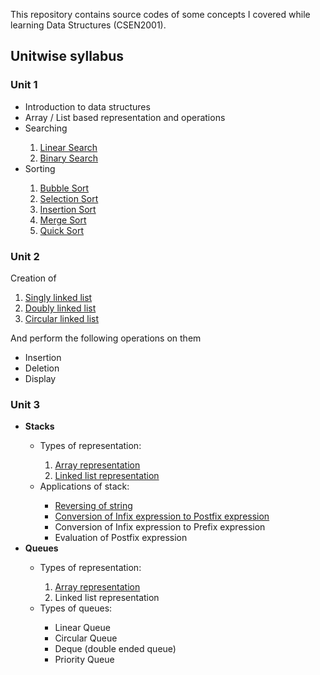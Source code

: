 This repository contains source codes of some concepts I covered while learning Data Structures (CSEN2001).

## Unitwise syllabus
### Unit 1
<ul>
  <li>Introduction to data structures</li>
  <li>Array / List based representation and operations</li>
  <li>Searching</li>
  <ol>
    <li><a href="https://github.com/sreemannarayanac/Data-Structures-CSEN2001/blob/main/searchingAndSorting/linearSearch.c">Linear Search</a></li>
    <li><a href="https://github.com/sreemannarayanac/Data-Structures-CSEN2001/blob/main/searchingAndSorting/binarySearch.c">Binary Search</a></li>
  </ol>
  <li>Sorting</li>
  <ol>
    <li><a href="https://github.com/sreemannarayanac/Data-Structures-CSEN2001/blob/main/searchingAndSorting/bubbleSort.c">Bubble Sort</a></li>
    <li><a href="https://github.com/sreemannarayanac/Data-Structures-CSEN2001/blob/main/searchingAndSorting/selectionSort.c">Selection Sort</a></li>
    <li><a href="https://github.com/sreemannarayanac/Data-Structures-CSEN2001/blob/main/searchingAndSorting/insertionSort.c">Insertion Sort</a></li>
    <li><a href="https://github.com/sreemannarayanac/Data-Structures-CSEN2001/blob/main/searchingAndSorting/mergeSort.c">Merge Sort</a></li>
    <li><a href="https://github.com/sreemannarayanac/Data-Structures-CSEN2001/blob/main/searchingAndSorting/quickSort.c">Quick Sort</a></li>
  </ol>
</ul>

### Unit 2
Creation of 
<ol>
  <li><a href="https://github.com/sreemannarayanac/Data-Structures-CSEN2001/blob/main/linkedLists/linkedList.c">Singly linked list</a></li>
  <li><a href="https://github.com/sreemannarayanac/Data-Structures-CSEN2001/blob/main/linkedLists/doublyLinkedList.c">Doubly linked list</a></li>
  <li><a href="https://github.com/sreemannarayanac/Data-Structures-CSEN2001/blob/main/linkedLists/circularLinkedList.c">Circular linked list</a></li>
</ol>
And perform the following operations on them
<ul>
  <li>Insertion</li>
  <li>Deletion</li>
  <li>Display</li>
</ul>

### Unit 3
<ul>
  <li><strong>Stacks</strong></li>
  <ul>
    <li>Types of representation:</li>
    <ol>
      <li><a href="https://github.com/sreemannarayanac/Data-Structures-CSEN2001/blob/main/stacksQueues/arrayStack.c">Array representation</a></li>
      <li><a href="https://github.com/sreemannarayanac/Data-Structures-CSEN2001/blob/main/stacksQueues/linkedStack.c">Linked list representation</a></li>
    </ol>
    <li>Applications of stack:</li>
    <ul>
      <li><a href="https://github.com/sreemannarayanac/Data-Structures-CSEN2001/blob/main/stacksQueues/reverseString.c">Reversing of string</a></li>
      <li><a href="https://github.com/sreemannarayanac/Data-Structures-CSEN2001/blob/main/stacksQueues/infixPostfix.c">Conversion of Infix expression to Postfix expression</a></li>
      <li>Conversion of Infix expression to Prefix expression</li>
      <li>Evaluation of Postfix expression</li>
    </ul>
  </ul>
  
  <li><strong>Queues</strong></li>
  <ul>
    <li>Types of representation:</li>
    <ol>
      <li><a href="https://github.com/sreemannarayanac/Data-Structures-CSEN2001/blob/main/stacksQueues/linearQueue.c">Array representation</a></li>
      <li>Linked list representation</li>
    </ol>
    <li>Types of queues:</li>
    <ul>
      <li>Linear Queue</li>
      <li>Circular Queue</li>
      <li>Deque (double ended queue)</li>
      <li>Priority Queue</li>
    </ul>
  </ul>
</ul>